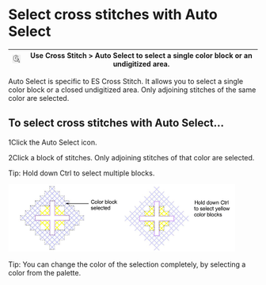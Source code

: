 # Select cross stitches with Auto Select

| ![AutoSelect.png](assets/AutoSelect.png) | Use Cross Stitch > Auto Select to select a single color block or an undigitized area. |
| ---------------------------------------- | ------------------------------------------------------------------------------------- |

Auto Select is specific to ES Cross Stitch. It allows you to select a single color block or a closed undigitized area. Only adjoining stitches of the same color are selected.

## To select cross stitches with Auto Select...

1Click the Auto Select icon.

2Click a block of stitches. Only adjoining stitches of that color are selected.

Tip: Hold down Ctrl to select multiple blocks.

![cross-stitch_editing00007.png](assets/cross-stitch_editing00007.png)

Tip: You can change the color of the selection completely, by selecting a color from the palette.
